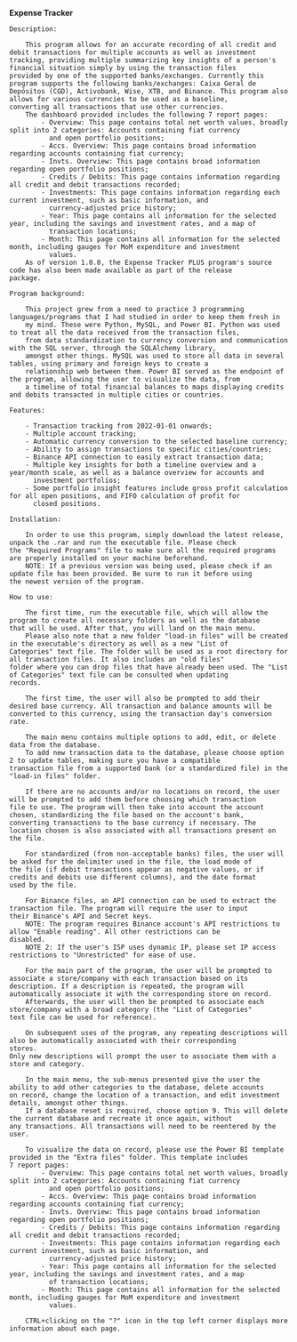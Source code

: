 **Expense Tracker**
~~~
Description:
    
    This program allows for an accurate recording of all credit and debit transactions for multiple accounts as well as investment
tracking, providing multiple summarizing key insights of a person's financial situation simply by using the transaction files
provided by one of the supported banks/exchanges. Currently this program supports the following banks/exchanges: Caixa Geral de
Depósitos (CGD), Activobank, Wise, XTB, and Binance. This program also allows for various currencies to be used as a baseline,
converting all transactions that use other currencies.
    The dashboard provided includes the following 7 report pages:
        - Overview: This page contains total net worth values, broadly split into 2 categories: Accounts containing fiat currency
          and open portfolio positions;
        - Accs. Overview: This page contains broad information regarding accounts containing fiat currency;
        - Invts. Overview: This page contains broad information regarding open portfolio positions;
        - Credits / Debits: This page contains information regarding all credit and debit transactions recorded;
        - Investments: This page contains information regarding each current investment, such as basic information, and
          currency-adjusted price history;
        - Year: This page contains all information for the selected year, including the savings and investment rates, and a map of
          transaction locations;
        - Month: This page contains all information for the selected month, including gauges for MoM expenditure and investment
          values.
    As of version 1.0.0, the Expense Tracker PLUS program's source code has also been made available as part of the release
package.
~~~
    Program background:
    
        This project grew from a need to practice 3 programming languages/programs that I had studied in order to keep them fresh in
        my mind. These were Python, MySQL, and Power BI. Python was used to treat all the data received from the transaction files,
        from data standardization to currency conversion and communication with the SQL server, through the SQLAlchemy library,
        amongst other things. MySQL was used to store all data in several tables, using primary and foreign keys to create a
        relationship web between them. Power BI served as the endpoint of the program, allowing the user to visualize the data, from
        a timeline of total financial balances to maps displaying credits and debits transacted in multiple cities or countries.
~~~
Features:
    
    - Transaction tracking from 2022-01-01 onwards;
    - Multiple account tracking;
    - Automatic currency conversion to the selected baseline currency;
    - Ability to assign transactions to specific cities/countries;
    - Binance API connection to easily extract transaction data;
    - Multiple key insights for both a timeline overview and a year/month scale, as well as a balance overview for accounts and
      investment portfolios;
    - Some portfolio insight features include gross profit calculation for all open positions, and FIFO calculation of profit for
      closed positions.
~~~
    Installation:
    
        In order to use this program, simply download the latest release, unpack the .rar and run the executable file. Please check
    the "Required Programs" file to make sure all the required programs are properly installed on your machine beforehand.
        NOTE: If a previous version was being used, please check if an update file has been provided. Be sure to run it before using
    the newest version of the program.
~~~
How to use:

    The first time, run the executable file, which will allow the program to create all necessary folders as well as the database
that will be used. After that, you will land on the main menu.
    Please also note that a new folder "load-in files" will be created in the executable's directory as well as a new "List of
Categories" text file. The folder will be used as a root directory for all transaction files. It also includes an "old files"
folder where you can drop files that have already been used. The "List of Categories" text file can be consulted when updating
records.

    The first time, the user will also be prompted to add their desired base currency. All transaction and balance amounts will be
converted to this currency, using the transaction day's conversion rate.

    The main menu contains multiple options to add, edit, or delete data from the database.
    To add new transaction data to the database, please choose option 2 to update tables, making sure you have a compatible
transaction file from a supported bank (or a standardized file) in the "load-in files" folder.

    If there are no accounts and/or no locations on record, the user will be prompted to add them before choosing which transaction
file to use. The program will then take into account the account chosen, standardizing the file based on the account's bank,
converting transactions to the base currency if necessary. The location chosen is also associated with all transactions present on
the file.

    For standardized (from non-acceptable banks) files, the user will be asked for the delimiter used in the file, the load mode of
the file (if debit transactions appear as negative values, or if credits and debits use different columns), and the date format
used by the file.

    For Binance files, an API connection can be used to extract the transaction file. The program will require the user to input
their Binance's API and Secret keys.
    NOTE: The program requires Binance account's API restrictions to allow "Enable reading". All other restrictions can be
disabled.
    NOTE 2: If the user's ISP uses dynamic IP, please set IP access restrictions to "Unrestricted" for ease of use.

    For the main part of the program, the user will be prompted to associate a store/company with each transaction based on its
description. If a description is repeated, the program will automatically associate it with the corresponding store on record.
    Afterwards, the user will then be prompted to associate each store/company with a broad category (the "List of Categories"
text file can be used for reference).

    On subsequent uses of the program, any repeating descriptions will also be automatically associated with their corresponding
stores.
Only new descriptions will prompt the user to associate them with a store and category.

    In the main menu, the sub-menus presented give the user the ability to add other categories to the database, delete accounts
on record, change the location of a transaction, and edit investment details, amongst other things.
    If a database reset is required, choose option 9. This will delete the current database and recreate it once again, without
any transactions. All transactions will need to be reentered by the user. 

    To visualize the data on record, please use the Power BI template provided in the "Extra files" folder. This template includes
7 report pages:
        - Overview: This page contains total net worth values, broadly split into 2 categories: Accounts containing fiat currency
          and open portfolio positions;
        - Accs. Overview: This page contains broad information regarding accounts containing fiat currency;
        - Invts. Overview: This page contains broad information regarding open portfolio positions;
        - Credits / Debits: This page contains information regarding all credit and debit transactions recorded;
        - Investments: This page contains information regarding each current investment, such as basic information, and
          currency-adjusted price history;
        - Year: This page contains all information for the selected year, including the savings and investment rates, and a map
          of transaction locations;
        - Month: This page contains all information for the selected month, including gauges for MoM expenditure and investment
          values.
    
    CTRL+clicking on the "?" icon in the top left corner displays more information about each page.


